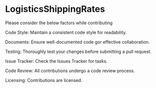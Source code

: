# LogisticsShippingRates
Please consider the below factors while contributing 

Code Style: 
Maintain a consistent code style for readability. 

Documents: 
Ensure well-documented code gor effective collaboration.

Testing: 
Thoroughly test your changes before submitting a pull request. 

Issue Tracker: 
Check the Issues Tracker for tasks. 

Code Review: 
All contributions undergo a code review process. 

Licensing: 
Contributions are licensed.
